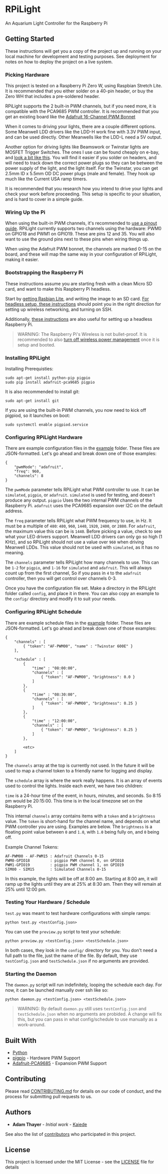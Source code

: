 # RPiLight

An Aquarium Light Controller for the Raspberry Pi

## Getting Started

These instructions will get you a copy of the project up and running on your local machine for development and testing purposes. See deployment for notes on how to deploy the project on a live system.

### Picking Hardware

This project is tested on a Raspberry Pi Zero W, using Raspbian Stretch Lite. It is recommended that you either solder on a 40-pin header, or buy the Zero WH that includes a pre-soldered header. 

RPiLight supports the 2 built-in PWM channels, but if you need more, it is compatible with the PCA9685 PWM controller. It is recommended that you get an existing board like the [Adafruit 16-Channel PWM Bonnet](https://www.raspberrypi.org/documentation/configuration/wireless/headless.md)

When it comes to driving your lights, there are a couple different options. Some Meanwell LDD drivers like the LDD-H work fine with 3.3V PWM input, and can be used directly. Other Meanwells like the LDD-L need a 5V output. 

Another option for driving lights like Beamswork or Twinstar lights are MOSFET Trigger Switches. The ones I use can be found cheaply on e-bay, and [look a bit like this](examples/mosfet_trigger_switch.jpg). You will find it easier if you solder on headers, and will need to track down the correct power plugs so they can be between the power supply of the light, and the light itself. For the Twinstar, you can get 2.5mm ID x 5.5mm OD DC power plugs (male and female). They hook up much like the Current USA ramp timers. 

It is recommended that you research how you intend to drive your lights and check your work before proceeding. This setup is specific to your situation, and is hard to cover in a simple guide.

### Wiring Up the Pi

When using the built-in PWM channels, it's recommended to [use a pinout guide](https://pinout.xyz). RPiLight currently supports two channels using the hardware: PWM0 on GPIO18 and PWM1 on GPIO19. These are pins 12 and 35. You will also want to use the ground pins next to these pins when wiring things up. 

When using the Adafruit PWM bonnet, the channels are marked 0-15 on the board, and these will map the same way in your configuration of RPiLight, making it easier. 

### Bootstrapping the Raspberry Pi

These instructions assume you are starting fresh with a clean Micro SD card, and want to make this Raspberry Pi headless. 

Start by [getting Rasbian Lite](https://www.raspberrypi.org/downloads/raspbian/), and writing the image to an SD card. [For headless setup, these instructions](https://www.raspberrypi.org/documentation/configuration/wireless/headless.md) should point you in the right direction for setting up wireless networking, and turning on SSH. 

Additionally, [these instructions](https://hackernoon.com/raspberry-pi-headless-install-462ccabd75d0) are also useful for setting up a headless Raspberry Pi.

> WARNING: The Raspberry Pi's Wireless is not bullet-proof. It is recommended to also [turn off wireless power management](https://tosbourn.com/stop-wireless-turning-off-raspberry-pi/) once it is setup and booted.

### Installing RPiLight

Installing Prerequisties:
```
sudo apt-get install python-pip pigpio
sudo pip install adafruit-pca9685 pigpio
```

It is also recommended to install git:
```
sudo apt-get install git
```

If you are using the built-in PWM channels, you now need to kick off pigpiod, so it launches on boot:
```
sudo systemctl enable pigpiod.service
```

### Configuring RPiLight Hardware

There are example configuration files in the [example](examples) folder. These files are JSON-formatted. Let's go ahead and break down one of those examples:

```
{
	"pwmMode": "adafruit",
	"freq": 960,
	"channels": 8
}
```

The `pwmMode` parameter tells RPiLight what PWM controller to use. It can be `simulated`, `pigpio`, or `adafruit`. `simulated` is used for testing, and doesn't produce any output. `pigpio` Uses the two internal PWM channels of the Raspberry Pi. `adafruit` uses the PCA9685 expansion over I2C on the default address.

The `freq` parameter tells RPiLight what PWM frequency to use, in Hz. It must be a multiple of `480`: `480`, `960`, `1440`, `1920`, `2400`, or `2880`. For `adafruit`, the maximum value this can be is `1440`. Before picking a value, check to see what your LED drivers support. Meanwell LDD drivers can only go so high (1 KHz), and so RPiLight should not use a value over `960` when driving Meanwell LDDs. This value should not be used with `simulated`, as it has no meaning.

The `channels` parameter tells RPiLight how many channels to use. This can be `1-2` for `pigpio`, and `1-16` for `simulated` and `adafruit`. This will always count up from the first channel, So if you pass in `4` to the `adafruit` controller, then you will get control over channels 0-3. 

Once you have the configuration file set. Make a directory in the RPiLight folder called `config`, and place it in there. You can also copy an example to the `config/` directory and modify it to suit your needs.

### Configuring RPiLight Schedule

There are example schedule files in the [example](examples) folder. These files are JSON-formatted. Let's go ahead and break down one of those examples:

```
{
	"channels" : [
		{ "token": "AF-PWM00", "name" : "Twinstar 600E" }
	],

	"schedule" : [
		{
			"time" : "08:00:00",
			"channels" : [
				{ "token": "AF-PWM00", "brightness": 0.0 }
			]
		},
		{
			"time" : "08:30:00",
			"channels" : [
				{ "token": "AF-PWM00", "brightness": 0.25 }
			]
		},
		{
			"time" : "12:00:00",
			"channels" : [
				{ "token": "AF-PWM00", "brightness": 0.25 }
			]
		},

		<etc>
	]
}
```

The `channels` array at the top is currently not used. In the future it will be used to map a channel token to a friendly name for logging and display.

The `schedule` array is where the work really happens. It is an array of events used to control the lights. Inside each event, we have two children:

`time` is a 24-hour time of the event, in hours, minutes, and seconds. So 8:15 pm would be 20:15:00. This time is in the local timezone set on the Raspberry Pi. 

This internal `channels` array contains items with a `token` and a `brightness` value. The `token` is short-hand for the channel name, and depends on what PWM controller you are using. Examples are below. The `brightness` is a floating point value between `0` and `1.0`, with `1.0` being fully on, and `0` being off. 

Example Channel Tokens:
```
AF-PWM00 - AF-PWM15 : Adafruit Channels 0-15
PWM0-GPIO18 		: pigpio PWM channel 0, on GPIO18
PWM1-GPIO19 		: pigpio PWM channel 1, on GPIO19
SIM00 - SIM15		: Simulated Channels 0-15
```

In this example, the lights will be off at 8:00 am. Starting at 8:00 am, it will ramp up the lights until they are at 25% at 8:30 am. Then they will remain at 25% until 12:00 pm. 

### Testing Your Hardware / Schedule

`test.py` was meant to test hardware configurations with simple ramps:

```
python test.py <testConfig.json>
```

You can use the `preview.py` script to test your schedule:

```
python preview.py <testConfig.json> <testSchedule.json>
```

In both cases, they look in the `config/` directory for you. You don't need a full path to the file, just the name of the file. By default, they use `testConfig.json` and `testSchedule.json` if no arguments are provided. 

### Starting the Daemon

The `daemon.py` script will run indefinitely, looping the schedule each day. For now, it can be launched manually over ssh like so:

```
python daemon.py <testConfig.json> <testSchedule.json>
```

> WARNING: By default `daemon.py` still uses `testConfig.json` and `testSchedule.json` when no arguments are probided. A change will fix this, but you can pass in what config/schedule to use manually as a work-around.

## Built With

* [Python](https://www.python.org)
* [pigpio](http://abyz.me.uk/rpi/pigpio/) - Hardware PWM Support
* [Adafruit-PCA9685](https://github.com/adafruit/Adafruit_Python_PCA9685) - Expansion PWM Support

## Contributing

Please read [CONTRIBUTING.md](CONTRIBUTING.md) for details on our code of conduct, and the process for submitting pull requests to us.

## Authors

* **Adam Thayer** - *Initial work* - [Kaiede](https://github.com/Kaiede)

See also the list of [contributors](https://github.com/Kaiede/RPiLight/contributors) who participated in this project.

## License

This project is licensed under the MIT License - see the [LICENSE](LICENSE) file for details
